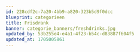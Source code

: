 ```yaml
---
id: 228cdf2c-7a20-4bb9-a820-323b5d9f0dcc
blueprint: categorieen
title: Frisdrank
banner: categorie_banners/freshdrinks.jpg
updated_by: 53b255e4-e4a1-4f23-b54c-d83887f604f5
updated_at: 1705005861
---
```

